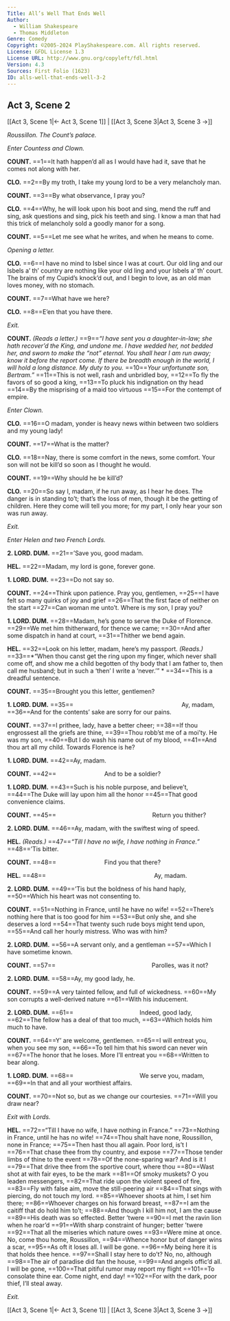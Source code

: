 ```yaml
---
Title: All’s Well That Ends Well
Author: 
  - William Shakespeare
  - Thomas Middleton
Genre: Comedy
Copyright: ©2005-2024 PlayShakespeare.com. All rights reserved.
License: GFDL License 1.3
License URL: http://www.gnu.org/copyleft/fdl.html
Version: 4.3
Sources: First Folio (1623)
ID: alls-well-that-ends-well-3-2
---
```


## Act 3, Scene 2
[[Act 3, Scene 1|← Act 3, Scene 1]] | [[Act 3, Scene 3|Act 3, Scene 3 →]]

*Roussillon. The Count’s palace.*

*Enter Countess and Clown.*

**COUNT.**
==1==It hath happen’d all as I would have had it, save that he comes not along with her.

**CLO.**
==2==By my troth, I take my young lord to be a very melancholy man.

**COUNT.**
==3==By what observance, I pray you?

**CLO.**
==4==Why, he will look upon his boot and sing, mend the ruff and sing, ask questions and sing, pick his teeth and sing. I know a man that had this trick of melancholy sold a goodly manor for a song.

**COUNT.**
==5==Let me see what he writes, and when he means to come.

*Opening a letter.*

**CLO.**
==6==I have no mind to Isbel since I was at court. Our old ling and our Isbels a’ th’ country are nothing like your old ling and your Isbels a’ th’ court. The brains of my Cupid’s knock’d out, and I begin to love, as an old man loves money, with no stomach.

**COUNT.**
==7==What have we here?

**CLO.**
==8==E’en that you have there.

*Exit.*

**COUNT.**
*(Reads a letter.)*
==9==*“I have sent you a daughter-in-law; she hath recover’d the King, and undone me. I have wedded her, not bedded her, and sworn to make the “not” eternal. You shall hear I am run away; know it before the report come. If there be breadth enough in the world, I will hold a long distance. My duty to you.*
==10==*Your unfortunate son, Bertram.”*
==11==This is not well, rash and unbridled boy,
==12==To fly the favors of so good a king,
==13==To pluck his indignation on thy head
==14==By the misprising of a maid too virtuous
==15==For the contempt of empire.

*Enter Clown.*

**CLO.**
==16==O madam, yonder is heavy news within between two soldiers and my young lady!

**COUNT.**
==17==What is the matter?

**CLO.**
==18==Nay, there is some comfort in the news, some comfort. Your son will not be kill’d so soon as I thought he would.

**COUNT.**
==19==Why should he be kill’d?

**CLO.**
==20==So say I, madam, if he run away, as I hear he does. The danger is in standing to’t; that’s the loss of men, though it be the getting of children. Here they come will tell you more; for my part, I only hear your son was run away.

*Exit.*

*Enter Helen and two French Lords.*

**2. LORD. DUM.**
==21==’Save you, good madam.

**HEL.**
==22==Madam, my lord is gone, forever gone.

**1. LORD. DUM.**
==23==Do not say so.

**COUNT.**
==24==Think upon patience. Pray you, gentlemen,
==25==I have felt so many quirks of joy and grief
==26==That the first face of neither on the start
==27==Can woman me unto’t. Where is my son, I pray you?

**1. LORD. DUM.**
==28==Madam, he’s gone to serve the Duke of Florence.
==29==We met him thitherward, for thence we came;
==30==And after some dispatch in hand at court,
==31==Thither we bend again.

**HEL.**
==32==Look on his letter, madam, here’s my passport.
*(Reads.)*
==33==*“When thou canst get the ring upon my finger, which never shall come off, and show me a child begotten of thy body that I am father to, then call me husband; but in such a ‘then’ I write a ‘never.’” *
==34==This is a dreadful sentence.

**COUNT.**
==35==Brought you this letter, gentlemen?

**1. LORD. DUM.**
==35==                  Ay, madam,
==36==And for the contents’ sake are sorry for our pains.

**COUNT.**
==37==I prithee, lady, have a better cheer;
==38==If thou engrossest all the griefs are thine,
==39==Thou robb’st me of a moi’ty. He was my son,
==40==But I do wash his name out of my blood,
==41==And thou art all my child. Towards Florence is he?

**1. LORD. DUM.**
==42==Ay, madam.

**COUNT.**
==42==        And to be a soldier?

**1. LORD. DUM.**
==43==Such is his noble purpose, and believe’t,
==44==The Duke will lay upon him all the honor
==45==That good convenience claims.

**COUNT.**
==45==                Return you thither?

**2. LORD. DUM.**
==46==Ay, madam, with the swiftest wing of speed.

**HEL.**
*(Reads.)*
==47==*“Till I have no wife, I have nothing in France.”*
==48==’Tis bitter.

**COUNT.**
==48==        Find you that there?

**HEL.**
==48==                  Ay, madam.

**2. LORD. DUM.**
==49==’Tis but the boldness of his hand haply,
==50==Which his heart was not consenting to.

**COUNT.**
==51==Nothing in France, until he have no wife!
==52==There’s nothing here that is too good for him
==53==But only she, and she deserves a lord
==54==That twenty such rude boys might tend upon,
==55==And call her hourly mistress. Who was with him?

**2. LORD. DUM.**
==56==A servant only, and a gentleman
==57==Which I have sometime known.

**COUNT.**
==57==                Parolles, was it not?

**2. LORD. DUM.**
==58==Ay, my good lady, he.

**COUNT.**
==59==A very tainted fellow, and full of wickedness.
==60==My son corrupts a well-derived nature
==61==With his inducement.

**2. LORD. DUM.**
==61==           Indeed, good lady,
==62==The fellow has a deal of that too much,
==63==Which holds him much to have.

**COUNT.**
==64==Y’ are welcome, gentlemen.
==65==I will entreat you, when you see my son,
==66==To tell him that his sword can never win
==67==The honor that he loses. More I’ll entreat you
==68==Written to bear along.

**1. LORD. DUM.**
==68==           We serve you, madam,
==69==In that and all your worthiest affairs.

**COUNT.**
==70==Not so, but as we change our courtesies.
==71==Will you draw near?

*Exit with Lords.*

**HEL.**
==72==“Till I have no wife, I have nothing in France.”
==73==Nothing in France, until he has no wife!
==74==Thou shalt have none, Roussillon, none in France;
==75==Then hast thou all again. Poor lord, is’t I
==76==That chase thee from thy country, and expose
==77==Those tender limbs of thine to the event
==78==Of the none-sparing war? And is it I
==79==That drive thee from the sportive court, where thou
==80==Wast shot at with fair eyes, to be the mark
==81==Of smoky muskets? O you leaden messengers,
==82==That ride upon the violent speed of fire,
==83==Fly with false aim, move the still-peering air
==84==That sings with piercing, do not touch my lord.
==85==Whoever shoots at him, I set him there;
==86==Whoever charges on his forward breast,
==87==I am the caitiff that do hold him to’t;
==88==And though I kill him not, I am the cause
==89==His death was so effected. Better ’twere
==90==I met the ravin lion when he roar’d
==91==With sharp constraint of hunger; better ’twere
==92==That all the miseries which nature owes
==93==Were mine at once. No, come thou home, Roussillon,
==94==Whence honor but of danger wins a scar,
==95==As oft it loses all. I will be gone.
==96==My being here it is that holds thee hence.
==97==Shall I stay here to do’t? No, no, although
==98==The air of paradise did fan the house,
==99==And angels offic’d all. I will be gone,
==100==That pitiful rumor may report my flight
==101==To consolate thine ear. Come night, end day!
==102==For with the dark, poor thief, I’ll steal away.

*Exit.*

[[Act 3, Scene 1|← Act 3, Scene 1]] | [[Act 3, Scene 3|Act 3, Scene 3 →]]
